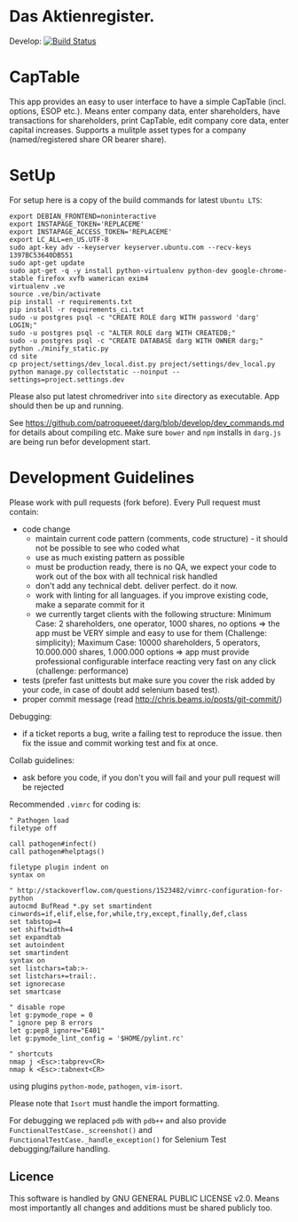 Das Aktienregister.
==========================

Develop: [![Build Status](https://semaphoreci.com/api/v1/projects/e5b958e0-838d-4565-b8f5-4bea164a65ee/435885/badge.svg)](https://semaphoreci.com/vbnet/aktienregister)  

CapTable
===========================
This app provides an easy to user interface to have a simple CapTable (incl. options, ESOP etc.). Means enter company data, enter shareholders, have transactions for shareholders, print CapTable, edit company core data, enter capital increases. Supports a mulitple asset types for a company (named/registered share OR bearer share).

SetUp
===========================

For setup here is a copy of the build commands for latest `Ubuntu LTS`:
```
export DEBIAN_FRONTEND=noninteractive
export INSTAPAGE_TOKEN='REPLACEME'
export INSTAPAGE_ACCESS_TOKEN='REPLACEME'
export LC_ALL=en_US.UTF-8
sudo apt-key adv --keyserver keyserver.ubuntu.com --recv-keys 1397BC53640DB551
sudo apt-get update
sudo apt-get -q -y install python-virtualenv python-dev google-chrome-stable firefox xvfb wamerican exim4
virtualenv .ve
source .ve/bin/activate
pip install -r requirements.txt
pip install -r requirements_ci.txt
sudo -u postgres psql -c "CREATE ROLE darg WITH password 'darg' LOGIN;" 
sudo -u postgres psql -c "ALTER ROLE darg WITH CREATEDB;"
sudo -u postgres psql -c "CREATE DATABASE darg WITH OWNER darg;"
python ./minify_static.py
cd site
cp project/settings/dev_local.dist.py project/settings/dev_local.py
python manage.py collectstatic --noinput --settings=project.settings.dev
```

Please also put latest chromedriver into `site` directory as executable. App should then be up and running.

See https://github.com/patroqueeet/darg/blob/develop/dev_commands.md for details about compiling etc. Make sure `bower` and `npm` installs in `darg.js` are being run befor development start.

Development Guidelines
=========================

Please work with pull requests (fork before). Every Pull request must contain:
* code change
  * maintain current code pattern (comments, code structure) - it should not be possible to see who coded what
  * use as much existing pattern as possible
  * must be production ready, there is no QA, we expect your code to work out of the box with all technical risk handled
  * don't add any technical debt. deliver perfect. do it now.
  * work with linting for all languages. if you improve existing code, make a separate commit for it
  * we currently target clients with the following structure: Minimum Case: 2 shareholders, one operator, 1000 shares, no options => the app must be VERY simple and easy to use for them (Challenge: simplicity); Maximum Case: 10000 shareholders, 5 operators, 10.000.000 shares, 1.000.000 options => app must provide professional configurable interface reacting very fast on any click (challenge: performance)
* tests (prefer fast unittests but make sure you cover the risk added by your code, in case of doubt add selenium based test).
* proper commit message (read http://chris.beams.io/posts/git-commit/)

Debugging:
* if a ticket reports a bug, write a failing test to reproduce the issue. then fix the issue and commit working test and fix at once.

Collab guidelines:
* ask before you code, if you don't you will fail and your pull request will be rejected

Recommended `.vimrc` for coding is:
```
" Pathogen load
filetype off

call pathogen#infect()
call pathogen#helptags()

filetype plugin indent on
syntax on

" http://stackoverflow.com/questions/1523482/vimrc-configuration-for-python
autocmd BufRead *.py set smartindent cinwords=if,elif,else,for,while,try,except,finally,def,class
set tabstop=4
set shiftwidth=4
set expandtab
set autoindent
set smartindent
syntax on
set listchars=tab:>-
set listchars+=trail:.
set ignorecase
set smartcase

" disable rope
let g:pymode_rope = 0
" ignore pep 8 errors
let g:pep8_ignore="E401"
let g:pymode_lint_config = '$HOME/pylint.rc'

" shortcuts
nmap j <Esc>:tabprev<CR>
nmap k <Esc>:tabnext<CR>
```
using plugins `python-mode`, `pathogen`, `vim-isort`.

Please note that `Isort` must handle the import formatting.

For debugging we replaced `pdb` with `pdb++` and also provide `FunctionalTestCase._screenshot()` and `FunctionalTestCase._handle_exception()` for Selenium Test debugging/failure handling.


Licence
-------------------------

This software is handled by GNU GENERAL PUBLIC LICENSE v2.0. Means most importantly all changes and additions must be shared publicly too.
